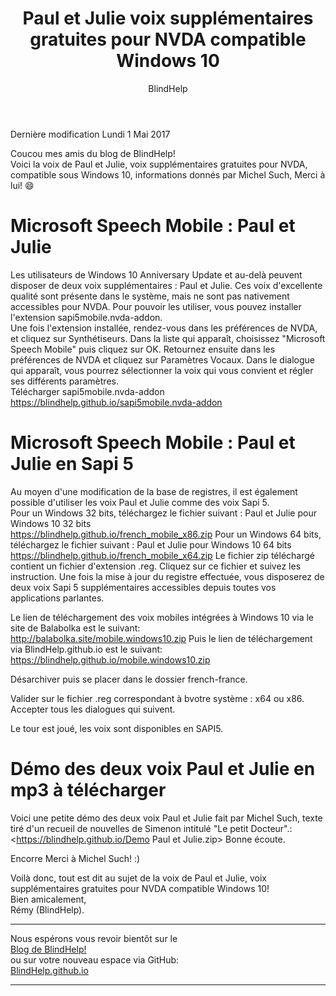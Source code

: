 ﻿---
title: Paul et Julie voix supplémentaires gratuites pour NVDA compatible Windows 10
layout: post
author: BlindHelp
---

<footer>Dernière modification Lundi 1 Mai 2017</footer>


Coucou mes amis du blog de BlindHelp!               
Voici la voix de Paul et Julie, voix supplémentaires gratuites pour NVDA, compatible sous Windows 10, informations donnés par Michel Such, Merci à lui! 😄    

# Microsoft Speech Mobile : Paul et Julie #
Les utilisateurs de Windows 10 Anniversary Update et au-delà peuvent disposer de deux voix supplémentaires : Paul et Julie. Ces voix d'excellente qualité sont présente dans le système, mais ne sont pas nativement accessibles pour NVDA. Pour pouvoir les utiliser, vous pouvez installer l'extension sapi5mobile.nvda-addon.     
Une fois l'extension installée, rendez-vous dans les préférences de NVDA, et cliquez sur Synthétiseurs. Dans la liste qui apparaît, choisissez "Microsoft Speech Mobile" puis cliquez sur OK. Retournez ensuite dans les préférences de NVDA et cliquez sur Paramètres Vocaux. Dans le dialogue qui apparaît, vous pourrez sélectionner la voix qui vous convient et régler ses différents paramètres.     
Télécharger sapi5mobile.nvda-addon     
<https://blindhelp.github.io/sapi5mobile.nvda-addon>

# Microsoft Speech Mobile : Paul et Julie en Sapi 5 #
Au moyen d'une modification de la base de registres, il est également possible d'utiliser les voix Paul et Julie comme des voix Sapi 5.     
Pour un Windows 32 bits, téléchargez le fichier suivant : Paul et Julie pour Windows 10 32 bits    
<https://blindhelp.github.io/french_mobile_x86.zip>
Pour un Windows 64 bits, téléchargez le fichier suivant : Paul et Julie pour Windows 10 64 bits    
<https://blindhelp.github.io/french_mobile_x64.zip>
Le fichier zip téléchargé contient un fichier d'extension .reg. Cliquez sur ce fichier et suivez les instruction. Une fois la mise à jour du registre effectuée, vous disposerez de deux voix Sapi 5 supplémentaires accessibles depuis toutes vos applications parlantes.     

Le lien de téléchargement des voix mobiles intégrées à Windows 10 via le site de Balabolka  est le suivant:    
<http://balabolka.site/mobile.windows10.zip>
Puis le lien de téléchargement via BlindHelp.github.io est le suivant:    
<https://blindhelp.github.io/mobile.windows10.zip>

Désarchiver puis se placer dans le dossier french-france. 

Valider sur le fichier .reg correspondant à bvotre système : x64 ou x86. 
Accepter tous les dialogues qui suivent. 

Le tour est joué, les voix sont disponibles en SAPI5. 

# Démo des deux voix Paul et Julie en mp3 à télécharger #
Voici une petite démo des deux voix Paul et Julie fait par Michel Such, texte tiré  d'un recueil de nouvelles de Simenon intitulé "Le petit Docteur".:    
<https://blindhelp.github.io/Demo Paul et Julie.zip>
Bonne écoute.    

Encorre Merci à Michel Such! :)    

Voilà donc,  tout est dit au sujet de la voix de Paul et Julie, voix supplémentaires gratuites pour NVDA compatible Windows 10!    
Bien amicalement,              
Rémy (BlindHelp).

---

Nous espérons vous revoir bientôt sur le      
[Blog de BlindHelp!](http://blindhelp.blogspot.fr/)                    
ou sur  votre nouveau espace via GitHub:                     
[BlindHelp.github.io](https://blindhelp.github.io)                    

---